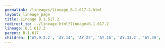 ```yaml
---
permalink: /lineages/lineage_B.1.617.2.html
layout: lineage_page
title: Lineage B.1.617.2
redirect_to: ../lineage.html?lineage=B.1.617.2
lineage: B.1.617.2
parent: B.1.617
children: ['AY.9.2.2', 'AY.14', 'AY.25', 'AY.26', 'AY.33.2', 'AY.39', 'AY.44', 'AY.46.1', 'AY.46.6', 'AY.59', 'AY.75', 'AY.99.2', 'AY.103', 'AY.108', 'AY.112', 'AY.113', 'AY.119', 'AY.121', 'AY.127', 'B.1.617.2']
---
```


